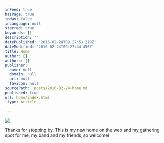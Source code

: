 ```yaml
---
inFeed: true
hasPage: true
inNav: false
inLanguage: null
starred: true
keywords: []
description: ''
datePublished: '2016-02-24T09:27:53.219Z'
dateModified: '2016-02-24T09:27:44.456Z'
title: Home
author: []
authors: []
publisher:
  name: null
  domain: null
  url: null
  favicon: null
sourcePath: _posts/2016-02-24-home.md
published: true
url: home/index.html
_type: Article

---
```

![](https://the-grid-user-content.s3-us-west-2.amazonaws.com/d2e0530d-3fed-471c-9e6c-7b23d3a6493d.jpg)

Thanks for stopping by. This is my new home on the web and my gathering spot for me, my band and my friends, so welcome!